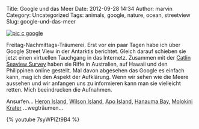 Title: Google und das Meer
Date: 2012-09-28 14:34
Author: marvin
Category: Uncategorized
Tags: animals, google, nature, ocean, streetview
Slug: google-und-das-meer

[![pic c google]({filename}/images/mapsunderwater.jpg)](https://maps.google.com/maps?hl=en-US≪=20.634999,-156.49741&spn=0.011577,0.018797&sll=20.631745,-156.495507&layer=c&cid=7413646003444223722&panoid=giEWSvNTE17_TlxxtfCeBQ&cbp=13,201.85,,0,0≷=US&t=m&cbll=20.634999,-156.49741&z=17)

Freitag-Nachmittags-Träumerei. Erst vor ein paar Tagen habe ich über
Google Street View in der Antarktis berichtet. Gleich darauf schieben
sie jetzt einen virtuellen Tauchgang in das Internetz. Zusammen mit der
[Catlin Seaview Survey](http://www.catlinseaviewsurvey.com/) haben sie
Riffe in Australien, auf Hawaii und den Philippinen online gestellt. Mal
davon abgesehen das Google es einfach kann, mag ich den Aspekt der
Aufklärung. Wenn wir sehen wie die Meere aussehen und wir anfangen uns
zu informieren kann man sie vielleicht retten. Mich beeindrucken die
Aufnahmen.

Ansurfen... [Heron
Island](https://maps.google.com/maps?q=heron+island+resort&hl=en&sll=-23.442794,151.915555&layer=c&cid=17997865933213515154&panoid=CWskcsTEZBNXaD8gG-zATA&cbp=13,353.53422305135513,,0,0≷=us&hq=heron+island+resort&t=m&z=17),
[Wilson
Island](https://maps.google.com/maps?q=Wilson+Island,+Great+Barrier+Reef,+Australia&hl=en≪=-23.303685,151.914396&spn=0.007016,0.013068&sll=41.486939,-96.009179&sspn=0.022568,0.045362&oq=wilson+island+great+barrier+&hnear=Wilson+Island&t=m&layer=c&cbll=-23.303391,151.914955&panoid=TNE1NPAnEUNYhGk9kFWyJw&cbp=12,273.45,,0,11.18&z=17),
[Apo
Island](https://maps.google.com/maps?q=apo+island+pano+collects≪=6.489983,125.90332&spn=30.718676,53.525391&sll=9.078875,123.26563600000001&cid=-9134005234029059178&hq=apo+island+pano+collects&t=m&layer=c&panoid=LlWBCazw4YZXBkEB7WXVqw&cbll=9.085239,123.272414&cbp=13,302.95,,0,-0.41&z=5),
[Hanauma
Bay](https://maps.google.com/maps?hl=en-US≪=21.269602,-157.695598&spn=0.007119,0.013068&sll=21.270125,-157.694456&layer=c&cid=17646365889389150861&panoid=_HKq3kJG3NNXV9ElI9J8Wg&cbp=13,250.13,,0,-16.01≷=US&t=m&z=17&cbll=21.269602,-157.695598),
[Molokini
Krater](https://maps.google.com/maps?hl=en-US≪=20.634999,-156.49741&spn=0.011577,0.018797&sll=20.631745,-156.495507&layer=c&cid=7413646003444223722&panoid=giEWSvNTE17_TlxxtfCeBQ&cbp=13,201.85,,0,0≷=US&t=m&cbll=20.634999,-156.49741&z=17)
...wegträumen...

{% youtube 7syWPIZt9B4 %}


